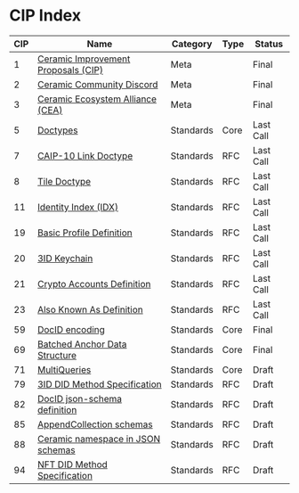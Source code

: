 # CIP Index

| CIP  | Name                                                         | Category  | Type | Status    |
| ---- | ------------------------------------------------------------ | --------- | ---- | --------- |
| 1    | [Ceramic Improvement Proposals (CIP)](./CIPs/CIP-1/CIP-1.md) | Meta      |      | Final     |
| 2    | [Ceramic Community Discord](./CIPs/CIP-2/CIP-2.md)           | Meta      |      | Final     |
| 3    | [Ceramic Ecosystem Alliance (CEA)](./CIPs/CIP-3/CIP-3.md)    | Meta      |      | Final     |
| 5    | [Doctypes](./CIPs/CIP-5/CIP-5.md)                            | Standards | Core | Last Call |
| 7    | [CAIP-10 Link Doctype](./CIPs/CIP-7/CIP-7.md)                | Standards | RFC  | Last Call |
| 8    | [Tile Doctype](./CIPs/CIP-8/CIP-8.md)                        | Standards | RFC  | Last Call |
| 11   | [Identity Index (IDX)](./CIPs/CIP-11/CIP-11.md)              | Standards | RFC  | Last Call |
| 19   | [Basic Profile Definition](./CIPs/CIP-19/CIP-19.md)          | Standards | RFC  | Last Call |
| 20   | [3ID Keychain](./CIPs/CIP-20/CIP-20.md)                      | Standards | RFC  | Last Call |
| 21   | [Crypto Accounts Definition](./CIPs/CIP-21/CIP-21.md)        | Standards | RFC  | Last Call |
| 23   | [Also Known As Definition](./CIPs/CIP-23/CIP-23.md)          | Standards | RFC  | Last Call |
| 59   | [DocID encoding](./CIPs/CIP-59/CIP-59.md)                    | Standards | Core | Final     |
| 69   | [Batched Anchor Data Structure](./CIPs/CIP-69/CIP-69.md)     | Standards | Core | Final     |
| 71   | [MultiQueries](./CIPs/CIP-71/CIP-71.md)                      | Standards | Core | Draft     |
| 79   | [3ID DID Method Specification](./CIPs/CIP-79/CIP-79.md)      | Standards | RFC  | Draft     |
| 82   | [DocID json-schema definition](./CIPs/CIP-82/CIP-82.md)      | Standards | RFC  | Draft     |
| 85   | [AppendCollection schemas](./CIPs/CIP-85/CIP-85.md)          | Standards | RFC  | Draft     |
| 88   | [Ceramic namespace in JSON schemas](./CIPs/CIP-88/CIP-88.md) | Standards | RFC  | Draft     |
| 94   | [NFT DID Method Specification](./CIPs/CIP-94/CIP-94.md)      | Standards | RFC  | Draft     |
